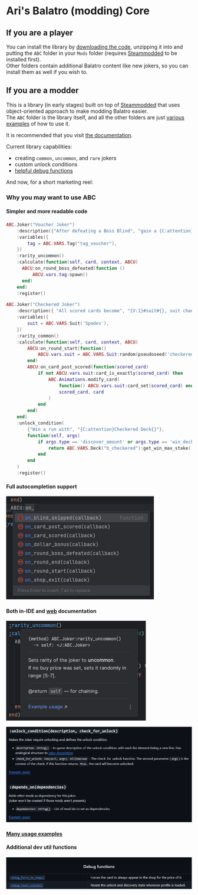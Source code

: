 # Ari's Balatro (modding) Core

## If you are a player
You can install the library by [downloading the code](https://github.com/Aurif/balatro-ABC/archive/refs/heads/main.zip), unzipping it into and putting the `ABC` folder in your `Mods` folder (requires [Steammodded](https://github.com/Steamodded/smods/wiki) to be installed first).\
Other folders contain additional Balatro content like new jokers, so you can install them as well if you wish to.


## If you are a modder
This is a library (in early stages) built on top of [Steammodded](https://github.com/Steamodded/smods/wiki) that uses object-oriented approach to make modding Balatro easier. \
The `ABC` folder is the library itself, and all the other folders are just [various examples](https://github.com/Aurif/balatro-ABC/tree/main/Aris-Random-Stuff/jokers) of how to use it.

It is recommended that you visit [the documentation](https://github.com/Aurif/balatro-ABC/wiki/Joker).

Current library capabilities:
 - creating `common`, `uncommon`, and `rare` jokers
 - custom unlock conditions
 - [helpful debug functions](https://github.com/Aurif/balatro-ABC/wiki/Joker#debug-functions)

And now, for a short marketing reel:
### Why you may want to use ABC

#### Simpler and more readable code
```lua
ABC.Joker("Voucher Joker")
    :description({"After defeating a Boss Blind", "gain a {C:attention}#tag#{}"})
    :variables({
        tag = ABC.VARS.Tag("tag_voucher"),
    })
    :rarity_uncommon()
    :calculate(function(self, card, context, ABCU)
      ABCU:on_round_boss_defeated(function ()
          ABCU.vars.tag:spawn()
      end)
    end)
    :register()
```
```lua
ABC.Joker("Checkered Joker")
    :description({ "All scored cards become", "{V:1}#suit#{}, suit changes", "every round" })
    :variables({
        suit = ABC.VARS.Suit('Spades'),
    })
    :rarity_common()
    :calculate(function(self, card, context, ABCU)
        ABCU:on_round_start(function()
            ABCU.vars.suit = ABC.VARS.Suit:random(pseudoseed('checkered'))
        end)
        ABCU:on_card_post_scored(function(scored_card)
            if not ABCU.vars.suit:card_is_exactly(scored_card) then
                ABC.Animations.modify_card(
                    function() ABCU.vars.suit:card_set(scored_card) end,
                    scored_card, card
                )
            end
        end)
    end)
    :unlock_condition(
        {"Win a run with", "{C:attention}Checkered Deck{}"},
        function(self, args)
            if args.type == 'discover_amount' or args.type == 'win_deck' then
                return ABC.VARS.Deck("b_checkered"):get_win_max_stake() > 0
            end
        end
    )
    :register()
```

#### Full autocompletion support
![autocompletion demo](.img/readme_autocompletion.png)

#### Both in-IDE and [web](https://github.com/Aurif/balatro-ABC/wiki) documentation
![in-IDE documentation demo](.img/readme_documentation_ide.png)

![in-IDE documentation demo](.img/readme_documentation_web.png)

#### [Many usage examples](https://github.com/Aurif/balatro-ABC/tree/main/Aris-Random-Stuff/jokers)

#### Additional dev util functions
![in-IDE documentation demo](.img/readme_dev_utils.png)
